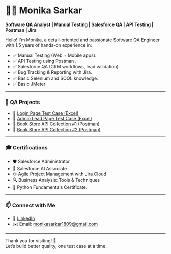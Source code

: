 # 👩‍💻 Monika Sarkar

**Software QA Analyst | Manual Testing | Salesforce QA | API Testing | Postman | Jira**

Hello! I'm Monika, a detail-oriented and passionate Software QA Engineer with 1.5 years of hands-on experience in:

- ✅ Manual Testing (Web + Mobile apps).  
- ✅ API Testing using Postman .
- ✅ Salesforce QA (CRM workflows, lead validation). 
- ✅ Bug Tracking & Reporting with Jira.  
- ✅ Basic Selenium and SOQL knowledge.
- ✅ Basic JMeter

---

### 🧪 QA Projects

- 📌 [Login Page Test Case (Excel)](https://docs.google.com/spreadsheets/d/1R10ysCS7JSAs83iAobD1TGo_vtO1xzg1T3PL-MYrt-Y/edit?usp=sharing)  
- 📌 [Admin Lead Page Test Case (Excel)](https://docs.google.com/spreadsheets/d/1_yASleMSMrlNjZt0iL_5Wh0Y4pWw1pLzyAyIZAKQ80U/edit?usp=sharing)  
- 📌 [Book Store API Collection #1 (Postman)](https://drive.google.com/file/d/19Yvb8lwsKke5bf6_1R-HHDWdhTMzawN-/view?usp=sharing)  
- 📌 [Book Store API Collection #2 (Postman)](https://drive.google.com/file/d/1Yli-4UmSyV2TDdkNfwbjHvZ0wun8au9t/view?usp=sharing)

---

### 🎓 Certifications

- 🛡 Salesforce Administrator  
- 🧠 Salesforce AI Associate  
- ⚙️ Agile Project Management with Jira Cloud  
- 🔍 Business Analysis: Tools & Techniques  
- 🐍 Python Fundamentals Certificate.

---

### 📫 Connect with Me
 
- 💼 [LinkedIn](https://www.linkedin.com/in/monikasarkar1809)  
- ✉️ Email: monikasarkar1809@gmail.com

---

Thank you for visiting! 🙏  
Let’s build better quality, one test case at a time.
